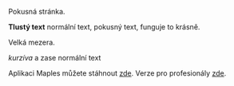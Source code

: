 Pokusná stránka.

**Tlustý text** normální text, pokusný text, funguje to krásně.

Velká mezera.

*kurzíva* a zase normální text


Aplikaci Maples můžete stáhnout [zde](https://apps.apple.com/cz/app/maples/id584746483). Verze pro profesionály [zde](https://apps.apple.com/cz/app/maples-pro/id1305006165).

